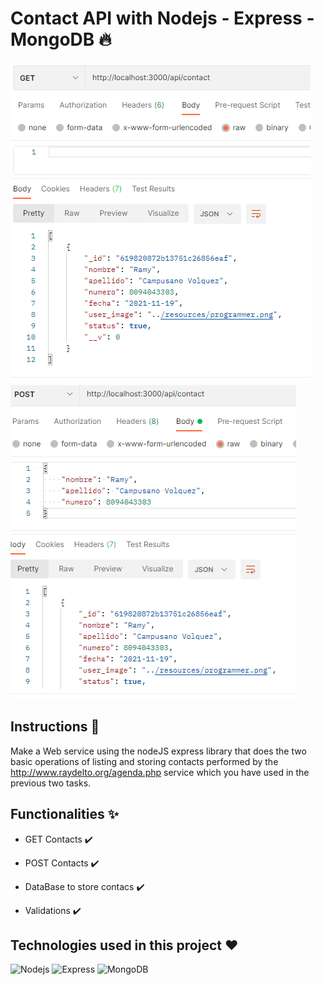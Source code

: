 # Contact API with Nodejs - Express - MongoDB 🔥
![GET](https://github.com/Daniels-not/contact-api-itla/blob/main/get.PNG) ![POST](https://github.com/Daniels-not/contact-api-itla/blob/main/POST.PNG)

## Instructions 📑

Make a Web service using the nodeJS express library that does the two basic operations of listing and storing contacts performed by the http://www.raydelto.org/agenda.php service which you have used in the previous two tasks.

## Functionalities ✨

- GET Contacts ✔️

- POST Contacts ✔️

- DataBase to store contacs ✔️

- Validations ✔️

## Technologies used in this project ❤️

![Nodejs](https://img.shields.io/badge/Node.js-43853D?style=for-the-badge&logo=node.js&logoColor=white) ![Express](https://img.shields.io/badge/Express.js-404D59?style=for-the-badge) ![MongoDB](https://img.shields.io/badge/MongoDB-4EA94B?style=for-the-badge&logo=mongodb&logoColor=white)

